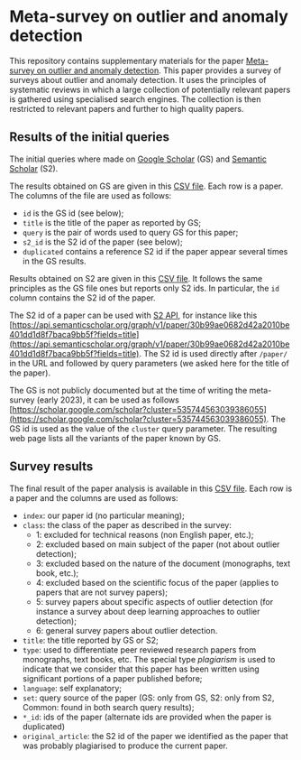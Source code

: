 # Meta-survey on outlier and anomaly detection

This repository contains supplementary materials for the paper
[Meta-survey on outlier and anomaly detection](https://www.sciencedirect.com/science/article/abs/pii/S0925231223007579). 
This paper provides a survey of surveys about outlier and anomaly
detection. It uses the principles of systematic reviews in which a
large collection of potentially relevant papers is gathered using
specialised search engines. The collection is then restricted to
relevant papers and further to high quality papers. 

## Results of the initial queries
The initial queries where made on 
[Google Scholar](https://scholar.google.com) (GS) and 
[Semantic Scholar](https://www.semanticscholar.org/) (S2). 

The results obtained on GS are given in this [CSV file](gsq/gs_papers_curated.csv). 
Each row is a paper. The columns of the file are used as follows:

- `id` is the GS id (see below);
- `title` is the title of the paper as reported by GS;
- `query` is the pair of words used to query GS for this paper;
- `s2_id` is the S2 id of the paper (see below);
- `duplicated` contains a reference S2 id if the paper appear several
  times in the GS results.
  
Results obtained on S2 are given in this [CSV file](s2q/s2_papers_curated.csv). 
It follows the same principles as the GS file ones but reports only S2
ids. In particular, the `id` column contains the S2 id of the paper.

The S2 id of a paper can be used with [S2 API](https://www.semanticscholar.org/product/api),
for instance like this
[https://api.semanticscholar.org/graph/v1/paper/30b99ae0682d42a2010be401dd1d8f7baca9bb5f?fields=title](https://api.semanticscholar.org/graph/v1/paper/30b99ae0682d42a2010be401dd1d8f7baca9bb5f?fields=title). The
S2 id is used directly after `/paper/` in the URL and followed by
query parameters (we asked here for the title of the paper). 

The GS is not publicly documented but at the time of writing the
meta-survey (early 2023), it can be used as follows
[https://scholar.google.com/scholar?cluster=535744563039386055](https://scholar.google.com/scholar?cluster=535744563039386055). The
GS id is used as the value of the `cluster` query parameter. The
resulting web page lists all the variants of the paper known by GS. 

## Survey results
The final result of the paper analysis is available in this 
[CSV file](survey_results.csv). Each row is a paper and the columns
are used as follows:

- `index`: our paper id (no particular meaning);
- `class`: the class of the paper as described in the survey:
    - 1: excluded for technical reasons (non English paper, etc.);
	- 2: excluded based on main subject of the paper (not about
      outlier detection);
	- 3: excluded based on the nature of the document (monographs,
      text book, etc.);
	- 4: excluded based on the scientific focus of the paper (applies
      to papers that are not survey papers);
	- 5: survey papers about specific aspects of outlier detection
      (for instance a survey about deep learning approaches to outlier
      detection);
	- 6: general survey papers about outlier detection.
- `title`: the title reported by GS or S2;
- `type`: used to differentiate peer reviewed research papers from
  monographs, text books, etc. The special type *plagiarism* is used
  to indicate that we consider that this paper has been written using
  significant portions of a paper published before;
- `language`: self explanatory;
- `set`: query source of the paper (GS: only from GS, S2: only from
  S2, Common: found in both search query results);
- `*_id`: ids of the paper (alternate ids are provided when the paper
  is duplicated)
- `original_article`: the S2 id of the paper we identified as the
  paper that was probably plagiarised to produce the current paper. 

